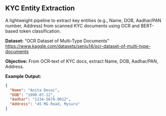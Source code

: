 ## KYC Entity Extraction

A lightweight pipeline to extract key entities (e.g., Name, DOB, Aadhar/PAN number, Address) from scanned KYC documents using OCR and BERT-based token classification.

**Dataset:** “OCR Dataset of Multi‑Type Documents”  
https://www.kaggle.com/datasets/senju14/ocr-dataset-of-multi-type-documents

**Objective:** From OCR‑text of KYC docs, extract Name, DOB, Aadhar/PAN, Address.

**Example Output:**

```json
{
  "Name": "Anita Desai",
  "DOB": "1990-07-12",
  "Aadhar": "1234-5678-9012",
  "Address": "45 MG Road, Mysuru"
}
```
